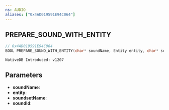```yaml
---
ns: AUDIO
aliases: ["0x4AD019591E94C064"]
---
```

## PREPARE_SOUND_WITH_ENTITY

```c
// 0x4AD019591E94C064
BOOL PREPARE_SOUND_WITH_ENTITY(char* soundName, Entity entity, char* soundsetName, int soundId);
```

```
NativeDB Introduced: v1207
```

## Parameters
* **soundName**:
* **entity**:
* **soundsetName**:
* **soundId**:
